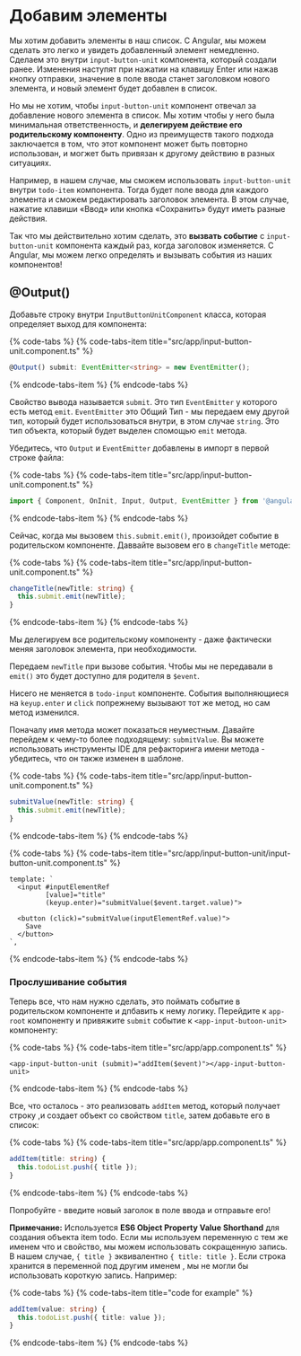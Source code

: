 # Добавим элементы

Мы хотим добавить элементы в наш список. С Angular, мы можем сделать это легко и увидеть добавленный элемент немедленно. Сделаем это внутри `input-button-unit` компонента, который создали ранее. Изменения наступят при нажатии на клавишу Enter или нажав кнопку отправки, значение в поле ввода станет заголовком нового элемента, и новый элемент будет добавлен в список.

Но мы не хотим, чтобы `input-button-unit` компонент отвечал за добавление нового элемента в список. Мы хотим чтобы у него была минимальная ответственность, и **делегируем действие его родительскому компоненту**. Одно из преимуществ такого подхода заключается в том, что этот компонент может быть повторно использован, и могжет быть привязан к другому действию в разных ситуациях.

Например, в нашем случае, мы сможем использовать `input-button-unit` внутри `todo-item` компонента. Тогда будет поле ввода для каждого элемента и сможем редактировать заголовок элемента. В этом случае, нажатие клавиши «Ввод» или кнопка «Сохранить» будут иметь разные действия.

Так что мы действительно хотим сделать, это  **вызвать событие** с `input-button-unit` компонента каждый раз, когда заголовок изменяется. С Angular, мы можем легко определять и вызывать события из наших компонентов!

## @Output\(\)

Добавьте строку внутри `InputButtonUnitComponent` класса, которая определяет выход для компонента:

{% code-tabs %}
{% code-tabs-item title="src/app/input-button-unit.component.ts" %}
```typescript
@Output() submit: EventEmitter<string> = new EventEmitter();
```
{% endcode-tabs-item %}
{% endcode-tabs %}

Свойство вывода называется `submit`. Это тип `EventEmitter` у которого есть метод `emit`. `EventEmitter` это Общий Тип - мы передаем ему другой тип, который будет использоваться внутри, в этом случае `string`. Это тип объекта, который будет выделен спомощью `emit` метода. 

Убедитесь, что `Output` и `EventEmitter` добавлены в импорт в первой строке файла:

{% code-tabs %}
{% code-tabs-item title="src/app/input-button-unit.component.ts" %}
```typescript
import { Component, OnInit, Input, Output, EventEmitter } from '@angular/core';
```
{% endcode-tabs-item %}
{% endcode-tabs %}

Сейчас, когда мы вызовем `this.submit.emit()`, произойдет событие в родительском компоненте. Даввайте вызовем его в `changeTitle` методе:

{% code-tabs %}
{% code-tabs-item title="src/app/input-button-unit.component.ts" %}
```typescript
changeTitle(newTitle: string) {
  this.submit.emit(newTitle);
}
```
{% endcode-tabs-item %}
{% endcode-tabs %}

Мы делегируем все родительскому компоненту - даже фактически меняя заголовок элемента, при необходимости. 

Передаем `newTitle` при вызове события. Чтобы мы не передавали в  `emit()` это будет доступно для родителя в `$event`.

Нисего не меняется в `todo-input` компоненте. События выполняющиеся на `keyup.enter` и `click` попрежнему вызывают тот же метод, но сам метод изменился.

Поначалу имя метода может показаться неуместным. Давайте перейдем к чему-то более подходящему: `submitValue`. Вы можете использовать инструменты IDE для рефакторинга имени метода - убедитесь, что он также изменен в шаблоне.

{% code-tabs %}
{% code-tabs-item title="src/app/input-button-unit.component.ts" %}
```typescript
submitValue(newTitle: string) {
  this.submit.emit(newTitle);
}
```
{% endcode-tabs-item %}
{% endcode-tabs %}

{% code-tabs %}
{% code-tabs-item title="src/app/input-button-unit/input-button-unit.component.ts" %}
```markup
template: `
  <input #inputElementRef
         [value]="title"
         (keyup.enter)="submitValue($event.target.value)">

  <button (click)="submitValue(inputElementRef.value)">
    Save
  </button>
`,
```
{% endcode-tabs-item %}
{% endcode-tabs %}

### Прослушивание события

Теперь все, что нам нужно сделать, это поймать событие в родительском компоненте и дпбавить к нему логику. Перейдите к `app-root` компоненту и привяжите  `submit` событие к  `<app-input-butoon-unit>` компоненту:

{% code-tabs %}
{% code-tabs-item title="src/app/app.component.ts" %}
```markup
<app-input-button-unit (submit)="addItem($event)"></app-input-button-unit>
```
{% endcode-tabs-item %}
{% endcode-tabs %}

Все, что осталось - это реализовать `addItem` метод, который получает строку ,и создает объект со свойством  `title`, затем добавьте его в список:

{% code-tabs %}
{% code-tabs-item title="src/app/app.component.ts" %}
```typescript
addItem(title: string) {    
  this.todoList.push({ title });
}
```
{% endcode-tabs-item %}
{% endcode-tabs %}

Попробуйте - введите новый заголок в поле ввода и отправьте его!

**Примечание:** Используется **ES6 Object Property Value Shorthand**  для создания объекта item todo. Если мы используем переменную с тем же именем что и свойство, мы можем использовать сокращенную запись. В нашем случае, `{ title }` эквивалентно `{ title: title }`. Если строка хранится в переменной под другим именем , мы не могли бы использовать короткую запись. Например: 

{% code-tabs %}
{% code-tabs-item title="code for example" %}
```typescript
addItem(value: string) {    
  this.todoList.push({ title: value });
}
```
{% endcode-tabs-item %}
{% endcode-tabs %}

